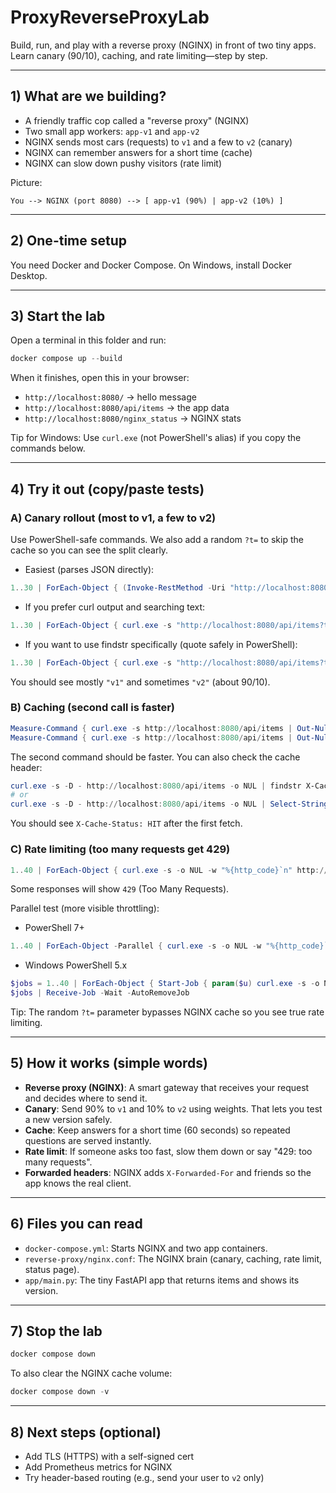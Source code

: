 # ProxyReverseProxyLab

Build, run, and play with a reverse proxy (NGINX) in front of two tiny apps. Learn canary (90/10), caching, and rate limiting—step by step.

---

## 1) What are we building?

- A friendly traffic cop called a "reverse proxy" (NGINX)
- Two small app workers: `app-v1` and `app-v2`
- NGINX sends most cars (requests) to `v1` and a few to `v2` (canary)
- NGINX can remember answers for a short time (cache)
- NGINX can slow down pushy visitors (rate limit)

Picture:

```
You --> NGINX (port 8080) --> [ app-v1 (90%) | app-v2 (10%) ]
```

---

## 2) One-time setup

You need Docker and Docker Compose. On Windows, install Docker Desktop.

---

## 3) Start the lab

Open a terminal in this folder and run:

```powershell
docker compose up --build
```

When it finishes, open this in your browser:

- `http://localhost:8080/` → hello message
- `http://localhost:8080/api/items` → the app data
- `http://localhost:8080/nginx_status` → NGINX stats

Tip for Windows: Use `curl.exe` (not PowerShell's alias) if you copy the commands below.

---

## 4) Try it out (copy/paste tests)

### A) Canary rollout (most to v1, a few to v2)

Use PowerShell-safe commands. We also add a random `?t=` to skip the cache so you can see the split clearly.

- Easiest (parses JSON directly):
```powershell
1..30 | ForEach-Object { (Invoke-RestMethod -Uri "http://localhost:8080/api/items?t=$([guid]::NewGuid())" -TimeoutSec 10).version }
```

- If you prefer curl output and searching text:
```powershell
1..30 | ForEach-Object { curl.exe -s "http://localhost:8080/api/items?t=$([guid]::NewGuid())" | Select-String -Pattern '"version"' }
```

- If you want to use findstr specifically (quote safely in PowerShell):
```powershell
1..30 | ForEach-Object { curl.exe -s "http://localhost:8080/api/items?t=$([guid]::NewGuid())" | findstr /C:'"version"' }
```

You should see mostly `"v1"` and sometimes `"v2"` (about 90/10).

### B) Caching (second call is faster)

```powershell
Measure-Command { curl.exe -s http://localhost:8080/api/items | Out-Null }
Measure-Command { curl.exe -s http://localhost:8080/api/items | Out-Null }
```

The second command should be faster. You can also check the cache header:

```powershell
curl.exe -s -D - http://localhost:8080/api/items -o NUL | findstr X-Cache-Status
# or
curl.exe -s -D - http://localhost:8080/api/items -o NUL | Select-String -Pattern "X-Cache-Status"
```

You should see `X-Cache-Status: HIT` after the first fetch.

### C) Rate limiting (too many requests get 429)

```powershell
1..40 | ForEach-Object { curl.exe -s -o NUL -w "%{http_code}`n" http://localhost:8080/api/items }
```

Some responses will show `429` (Too Many Requests).

Parallel test (more visible throttling):

- PowerShell 7+
```powershell
1..40 | ForEach-Object -Parallel { curl.exe -s -o NUL -w "%{http_code}`n" "http://localhost:8080/api/items?t=$([guid]::NewGuid())" } -ThrottleLimit 40
```

- Windows PowerShell 5.x
```powershell
$jobs = 1..40 | ForEach-Object { Start-Job { param($u) curl.exe -s -o NUL -w "%{http_code}`n" $u } -ArgumentList "http://localhost:8080/api/items?t=$([guid]::NewGuid())" }
$jobs | Receive-Job -Wait -AutoRemoveJob
```

Tip: The random `?t=` parameter bypasses NGINX cache so you see true rate limiting.

---

## 5) How it works (simple words)

- **Reverse proxy (NGINX)**: A smart gateway that receives your request and decides where to send it.
- **Canary**: Send 90% to `v1` and 10% to `v2` using weights. That lets you test a new version safely.
- **Cache**: Keep answers for a short time (60 seconds) so repeated questions are served instantly.
- **Rate limit**: If someone asks too fast, slow them down or say "429: too many requests".
- **Forwarded headers**: NGINX adds `X-Forwarded-For` and friends so the app knows the real client.

---

## 6) Files you can read

- `docker-compose.yml`: Starts NGINX and two app containers.
- `reverse-proxy/nginx.conf`: The NGINX brain (canary, caching, rate limit, status page).
- `app/main.py`: The tiny FastAPI app that returns items and shows its version.

---

## 7) Stop the lab

```powershell
docker compose down
```

To also clear the NGINX cache volume:

```powershell
docker compose down -v
```

---

## 8) Next steps (optional)

- Add TLS (HTTPS) with a self-signed cert
- Add Prometheus metrics for NGINX
- Try header-based routing (e.g., send your user to `v2` only)


